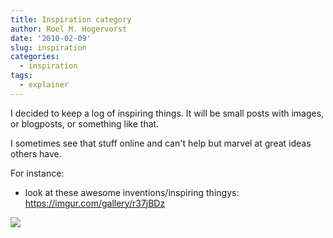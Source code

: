 ```yaml
---
title: Inspiration category
author: Roel M. Hogervorst
date: '2010-02-09'
slug: inspiration
categories:
  - inspiration
tags:
  - explainer
---
```



I decided to keep a log of inspiring things. It will be small posts
with images, or blogposts, or something like that. 

I sometimes see that stuff online and can't help but marvel at great ideas others
have. 

For instance: 

- look at these awesome inventions/inspiring thingys: <https://imgur.com/gallery/r37jBDz>

![](/images/house_underwater.jpg)
